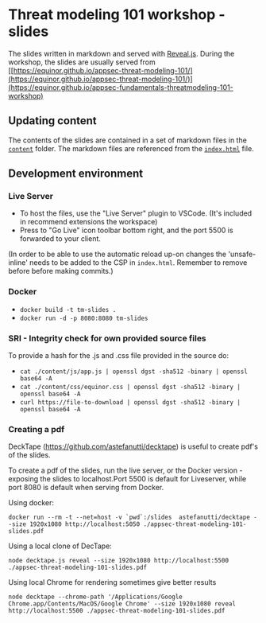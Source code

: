 # Threat modeling 101 workshop - slides

The slides written in markdown and served with [Reveal.js](https://revealjs.com/). During the workshop, the slides are usually served from [[https://equinor.github.io/appsec-threat-modeling-101/](https://equinor.github.io/appsec-threat-modeling-101/)](https://equinor.github.io/appsec-fundamentals-threatmodeling-101-workshop)

## Updating content

The contents of the slides are contained in a set of markdown files in the [`content`](content) folder. The markdown files are referenced from the [`index.html`](index.html) file.

## Development environment

### Live Server

- To host the files, use the "Live Server" plugin to VSCode. (It's included in recommend extensions the workspace)
- Press to "Go Live" icon toolbar bottom right, and the port 5500 is forwarded to your client.

(In order to be able to use the automatic reload up-on changes the 'unsafe-inline' needs to be added to the CSP in ``index.html``. Remember to remove before before making commits.)

### Docker

- `docker build -t tm-slides .`
- `docker run -d -p 8080:8080 tm-slides`

### SRI - Integrity check for own provided source files

To provide a hash for the .js and .css file provided in the source do:

- `cat ./content/js/app.js | openssl dgst -sha512 -binary | openssl base64 -A`
- `cat ./content/css/equinor.css | openssl dgst -sha512 -binary | openssl base64 -A`
- `curl https://file-to-download | openssl dgst -sha512 -binary | openssl base64 -A`

### Creating a pdf

DeckTape (https://github.com/astefanutti/decktape) is useful to create pdf's of the slides.

To create a pdf of the slides, run the live server, or the Docker version - exposing the slides to localhost.Port 5500 is default for Liveserver, while port 8080 is default when serving from Docker.

Using docker:

```shell
docker run --rm -t --net=host -v `pwd`:/slides  astefanutti/decktape --size 1920x1080 http://localhost:5050 ./appsec-threat-modeling-101-slides.pdf
```

Using a local clone of DecTape:

```shell
node decktape.js reveal --size 1920x1080 http://localhost:5500 ./appsec-threat-modeling-101-slides.pdf 
```

Using local Chrome for rendering sometimes give better results

```shell
node decktape --chrome-path '/Applications/Google Chrome.app/Contents/MacOS/Google Chrome' --size 1920x1080 reveal http://localhost:5500 ./appsec-threat-modeling-101-slides.pdf
```
